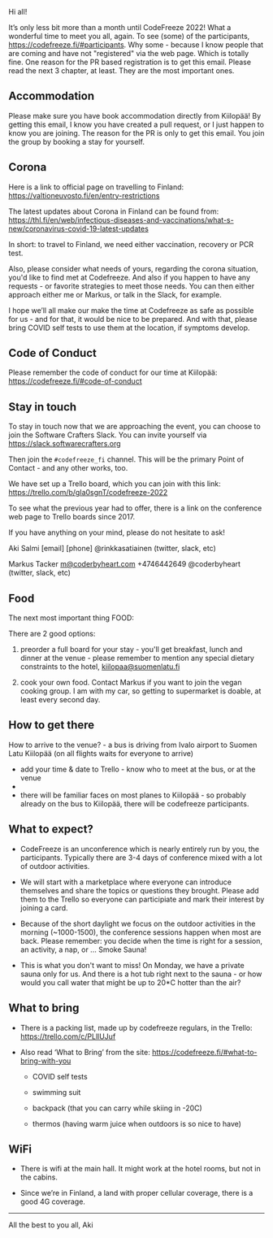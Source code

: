 Hi all!

It’s only less bit more than a month until CodeFreeze 2022! What a wonderful time to meet you all, again. To see (some) of the participants,  https://codefreeze.fi/#participants. Why some - because I know people that are coming and have not "registered" via the web page. Which is totally fine. One reason for the PR based registration is to get this email. Please read the next 3 chapter, at least. They are the most important ones.

## Accommodation

Please make sure you have book accommodation directly from Kiilopää! By getting this email, I know you have created a pull request, or I just happen to know you are joining. The reason for the PR is only to get this email. You join the group by booking a stay for yourself.

## Corona

Here is a link to official page on travelling to Finland: https://valtioneuvosto.fi/en/entry-restrictions

The latest updates about Corona in Finland can be found from: https://thl.fi/en/web/infectious-diseases-and-vaccinations/what-s-new/coronavirus-covid-19-latest-updates

In short: to travel to Finland, we need either vaccination, recovery or PCR test.

Also, please consider what needs of yours, regarding the corona situation, you'd like to find met at Codefreeze. And also if you happen to have any requests - or favorite strategies to meet those needs. You can then either approach either me or Markus, or talk in the Slack, for example.

I hope we’ll all make our make the time at Codefreeze as safe as possible for us - and for that, it would be nice to be prepared. And with that, please bring COVID self tests to use them at the location, if symptoms develop.

## Code of Conduct

Please remember the code of conduct for our time at Kiilopää: https://codefreeze.fi/#code-of-conduct

## Stay in touch

To stay in touch now that we are approaching the event, you can choose to join the Software Crafters Slack. You can invite yourself via https://slack.softwarecrafters.org

Then join the `#codefreeze_fi` channel. This will be the primary Point of Contact - and any other works, too.

We have set up a Trello board, which you can join with this link: https://trello.com/b/gIa0sgnT/codefreeze-2022

To see what the previous year had to offer, there is a link on the conference web page to Trello boards since 2017.

If you have anything on your mind, please do not hesitate to ask!

Aki Salmi
[email]
[phone]
@rinkkasatiainen (twitter, slack, etc)

Markus Tacker
m@coderbyheart.com
+4746442649
@coderbyheart (twitter, slack, etc)

## Food

The next most important thing FOOD:

There are 2 good options:

1. preorder a full board for your stay - you'll get breakfast, lunch and dinner at the venue - please remember to mention any special dietary constraints to  the hotel, kiilopaa@suomenlatu.fi

2. cook your own food. Contact Markus if you want to join the vegan cooking group. I am with my car, so getting to supermarket is doable, at least every second day.

## How to get there

How to arrive to the venue? - a bus is driving from Ivalo airport to Suomen Latu Kiilopää (on all flights waits for everyone to arrive)

 - add your time & date to Trello - know who to meet at the bus, or at the venue
 -
 - there will be familiar faces on most planes to Kiilopää - so probably already on the bus to Kiilopää, there will be codefreeze participants.

## What to expect?

 - CodeFreeze is an unconference which is nearly entirely run by you, the participants. Typically there are 3-4 days of conference mixed with a lot of outdoor activities.

 - We will start with a marketplace where everyone can introduce themselves and share the topics or questions they brought. Please add them to the Trello so everyone can participiate and mark their interest by joining a card.

 - Because of the short daylight we focus on the outdoor activities in the morning (~1000-1500),  the conference sessions happen when most are back. Please remember: you decide when the time  is right for a session, an activity, a nap, or ... Smoke Sauna!

 - This is what you don't want to miss! On Monday, we have a private sauna only for us. And there is a hot tub right next to the sauna - or how would you call water that might be up to 20*C hotter than the air?

## What to bring

 * There is a packing list, made up by codefreeze regulars, in the Trello: https://trello.com/c/PLllUJuf

 * Also read ‘What to Bring’ from the site: https://codefreeze.fi/#what-to-bring-with-you

   * COVID self tests

   * swimming suit

   * backpack (that you can carry while skiing in -20C)

   * thermos (having warm juice when outdoors is so nice to have)

## WiFi

 * There is wifi at the main hall. It might work at the hotel rooms, but not in the cabins.

 * Since we’re in Finland, a land with proper cellular coverage, there is a good 4G coverage.

---

All the best to you all,
Aki
